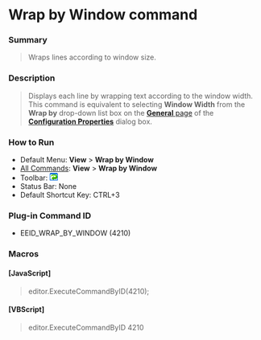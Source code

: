 # Wrap by Window command

### Summary

> Wraps lines according to window size.

### Description

> Displays each line by wrapping text according to the window width. This command
> is equivalent to selecting **Window Width** from the
> **Wrap by** drop-down list box
> on the [**General** page](../../dlg/properties/general/index)
> of the **[Configuration Properties](../../dlg/properties/index)** dialog box.

### How to Run

- Default Menu: **View** \> **Wrap by Window**
- [All Commands](../tools/all_commands): **View** >
**Wrap by Window**
- Toolbar: ![](../../images/wrapbywindow.gif)
- Status Bar: None
- Default Shortcut Key: CTRL+3

### Plug-in Command ID

- EEID\_WRAP\_BY\_WINDOW (4210)

### Macros

#### \[JavaScript\]

> editor.ExecuteCommandByID(4210);

#### \[VBScript\]

> editor.ExecuteCommandByID 4210
